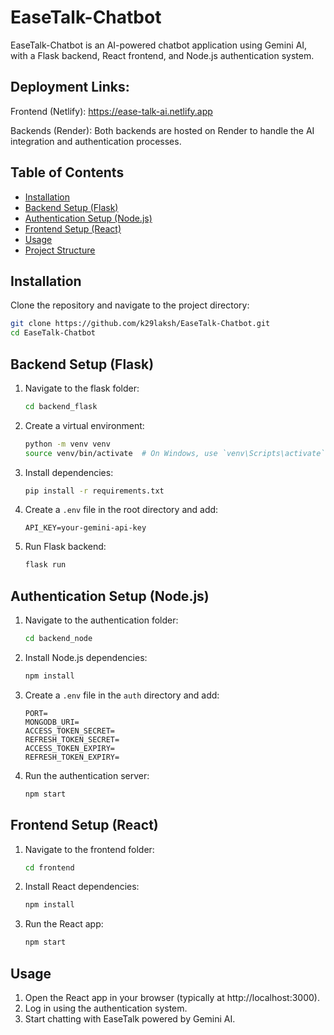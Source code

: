 # EaseTalk-Chatbot
EaseTalk-Chatbot is an AI-powered chatbot application using Gemini AI, with a Flask backend, React frontend, and Node.js authentication system.
## Deployment Links:
Frontend (Netlify): https://ease-talk-ai.netlify.app

Backends (Render): Both backends are hosted on Render to handle the AI integration and authentication processes.


## Table of Contents
- [Installation](#installation)
- [Backend Setup (Flask)](#backend-setup-flask)
- [Authentication Setup (Node.js)](#authentication-setup-nodejs)
- [Frontend Setup (React)](#frontend-setup-react)
- [Usage](#usage)
- [Project Structure](#project-structure)

## Installation

Clone the repository and navigate to the project directory:

```bash
git clone https://github.com/k29laksh/EaseTalk-Chatbot.git
cd EaseTalk-Chatbot

```

## Backend Setup (Flask)
1. Navigate to the flask folder:
   ```bash
   cd backend_flask
   ```
2. Create a virtual environment:
   ```bash
   python -m venv venv
   source venv/bin/activate  # On Windows, use `venv\Scripts\activate`
   ```

3. Install dependencies:
   ```bash
   pip install -r requirements.txt
   ```

4. Create a `.env` file in the root directory and add:
   ```
   API_KEY=your-gemini-api-key
   ```

5. Run Flask backend:
   ```bash
   flask run
   ```

## Authentication Setup (Node.js)

1. Navigate to the authentication folder:
   ```bash
   cd backend_node
   ```

2. Install Node.js dependencies:
   ```bash
   npm install
   ```

3. Create a `.env` file in the `auth` directory and add:
   ```
   PORT=
   MONGODB_URI=
   ACCESS_TOKEN_SECRET=
   REFRESH_TOKEN_SECRET=
   ACCESS_TOKEN_EXPIRY=
   REFRESH_TOKEN_EXPIRY=
   ```

4. Run the authentication server:
   ```bash
   npm start
   ```

## Frontend Setup (React)

1. Navigate to the frontend folder:
   ```bash
   cd frontend
   ```

2. Install React dependencies:
   ```bash
   npm install
   ```

3. Run the React app:
   ```bash
   npm start
   ```

## Usage

1. Open the React app in your browser (typically at http://localhost:3000).
2. Log in using the authentication system.
3. Start chatting with EaseTalk powered by Gemini AI.


